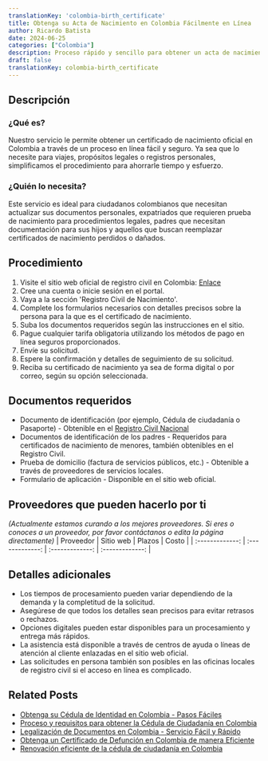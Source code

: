 ```yaml
---
translationKey: 'colombia-birth_certificate'
title: Obtenga su Acta de Nacimiento en Colombia Fácilmente en Línea
author: Ricardo Batista
date: 2024-06-25
categories: ["Colombia"]
description: Proceso rápido y sencillo para obtener un acta de nacimiento colombiana en línea. Documentación segura y oficial para uso personal y legal.
draft: false
translationKey: colombia-birth_certificate
---
```


## Descripción
### ¿Qué es?
Nuestro servicio le permite obtener un certificado de nacimiento oficial en Colombia a través de un proceso en línea fácil y seguro. Ya sea que lo necesite para viajes, propósitos legales o registros personales, simplificamos el procedimiento para ahorrarle tiempo y esfuerzo.

### ¿Quién lo necesita?
Este servicio es ideal para ciudadanos colombianos que necesitan actualizar sus documentos personales, expatriados que requieren prueba de nacimiento para procedimientos legales, padres que necesitan documentación para sus hijos y aquellos que buscan reemplazar certificados de nacimiento perdidos o dañados.

## Procedimiento

1. Visite el sitio web oficial de registro civil en Colombia: [Enlace](https://www.registraduria.gov.co/)
2. Cree una cuenta o inicie sesión en el portal.
3. Vaya a la sección 'Registro Civil de Nacimiento'.
4. Complete los formularios necesarios con detalles precisos sobre la persona para la que es el certificado de nacimiento.
5. Suba los documentos requeridos según las instrucciones en el sitio.
6. Pague cualquier tarifa obligatoria utilizando los métodos de pago en línea seguros proporcionados.
7. Envíe su solicitud.
8. Espere la confirmación y detalles de seguimiento de su solicitud.
9. Reciba su certificado de nacimiento ya sea de forma digital o por correo, según su opción seleccionada.

## Documentos requeridos

- Documento de identificación (por ejemplo, Cédula de ciudadanía o Pasaporte) - Obtenible en el [Registro Civil Nacional](https://www.registraduria.gov.co/)
- Documentos de identificación de los padres - Requeridos para certificados de nacimiento de menores, también obtenibles en el Registro Civil.
- Prueba de domicilio (factura de servicios públicos, etc.) - Obtenible a través de proveedores de servicios locales.
- Formulario de aplicación - Disponible en el sitio web oficial.

## Proveedores que pueden hacerlo por ti
_(Actualmente estamos curando a los mejores proveedores. Si eres o conoces a un proveedor, por favor contáctanos o edita la página directamente)_
| Proveedor        |     Sitio web     |     Plazos    |       Costo      |
| :-------------: | :-------------: |  :-------------: | :-------------: |

## Detalles adicionales

- Los tiempos de procesamiento pueden variar dependiendo de la demanda y la completitud de la solicitud.
- Asegúrese de que todos los detalles sean precisos para evitar retrasos o rechazos.
- Opciones digitales pueden estar disponibles para un procesamiento y entrega más rápidos.
- La asistencia está disponible a través de centros de ayuda o líneas de atención al cliente enlazadas en el sitio web oficial.
- Las solicitudes en persona también son posibles en las oficinas locales de registro civil si el acceso en línea es complicado.


## Related Posts

- [Obtenga su Cédula de Identidad en Colombia - Pasos Fáciles](https://tramitit.com/es/guides/colombia/expedición_de_tarjeta_de_identidad/)
- [Proceso y requisitos para obtener la Cédula de Ciudadanía en Colombia](https://tramitit.com/es/guides/colombia/cédula_de_ciudadanía/)
- [Legalización de Documentos en Colombia - Servicio Fácil y Rápido](https://tramitit.com/es/guides/colombia/certificado_de_legalización_de_documentos/)
- [Obtenga un Certificado de Defunción en Colombia de manera Eficiente](https://tramitit.com/es/guides/colombia/certificado_de_defunción/)
- [Renovación eficiente de la cédula de ciudadanía en Colombia](https://tramitit.com/es/guides/colombia/renovación_de_cédula_de_ciudadanía/)
